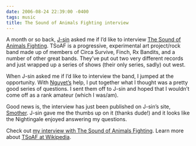 ```yaml
---
date: 2006-08-24 22:39:00 -0400
tags: music
title: The Sound of Animals Fighting interview
---
```


A month or so back, [J-sin](http://flickr.com/photos/fistagon7/) asked me if I’d like to interview [The Sound of Animals Fighting](http://www.thesoundofanimalsfighting.com/). TSoAF is a progressive, experimental art project/rock band made up of members of Circa Survive, Finch, Rx Bandits, and a number of other great bands. They’ve put out two very different records and just wrapped up a series of shows (their only series, sadly) out west.

When J-sin asked me if I’d like to interview the band, I jumped at the opportunity. With [Nguyet’s](http://www.newwaydesign.com/) help, I put together what I thought was a pretty good series of questions. I sent them off to J-sin and hoped that I wouldn’t come off as a rank amateur (which I was/am).

Good news is, the interview has just been published on J-sin’s site, [Smother](http://www.smother.net/). J-sin gave me the thumbs up on it (thanks dude!) and it looks like the Nightingale enjoyed answering my questions.

Check out [my interview with The Sound of Animals Fighting](http://www.smother.net/interviews/the-sound-of-animals-fighting.php). Learn more about [TSoAF at Wikipedia](http://en.wikipedia.org/wiki/The_Sound_Of_Animals_Fighting).